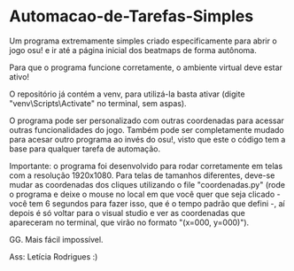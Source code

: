# Automacao-de-Tarefas-Simples
Um programa extremamente simples criado especificamente para abrir o jogo osu! e ir até a página inicial dos beatmaps de forma autônoma.

Para que o programa funcione corretamente, o ambiente virtual deve estar ativo!

O repositório já contém a venv, para utilizá-la basta ativar (digite "venv\Scripts\Activate" no terminal, sem aspas).

O programa pode ser personalizado com outras coordenadas para acessar outras funcionalidades do jogo. Também pode ser completamente mudado para acesar outro programa ao invés do osu!, visto que este o código tem a base para qualquer tarefa de automação.

Importante: o programa foi desenvolvido para rodar corretamente em telas com a resolução 1920x1080. Para telas de tamanhos diferentes, deve-se mudar as coordenadas dos cliques utilizando o file "coordenadas.py" (rode o programa e deixe o mouse no local em que você quer que seja clicado - você tem 6 segundos para fazer isso, que é o tempo padrão que defini -, aí depois é só voltar para o visual studio e ver as coordenadas que apareceram no terminal, que virão no formato "(x=000, y=000)").

GG. Mais fácil impossível.

Ass: Letícia Rodrigues :)
